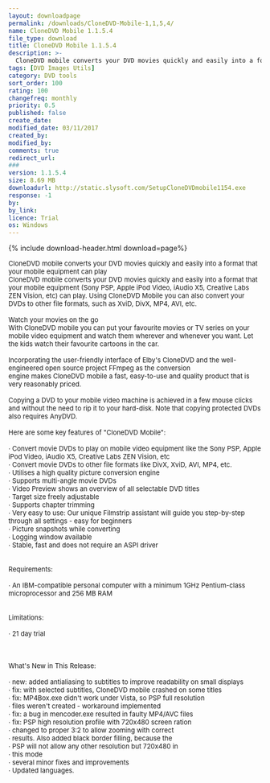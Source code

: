 ```yaml
---
layout: downloadpage
permalink: /downloads/CloneDVD-Mobile-1,1,5,4/
name: CloneDVD Mobile 1.1.5.4
file_type: download
title: CloneDVD Mobile 1.1.5.4
description: >-
  CloneDVD mobile converts your DVD movies quickly and easily into a format that your mobile equipment (Sony PSP, Apple iPod Video, iAudio X5, Creative Labs ZEN Vision, etc) can play. Using CloneDVD Mobile you can also convert your DVDs to other file for
tags: [DVD Images Utils]
category: DVD tools
sort_order: 100
rating: 100
changefreq: monthly
priority: 0.5
published: false
create_date: 
modified_date: 03/11/2017
created_by: 
modified_by: 
comments: true
redirect_url: 
### 
version: 1.1.5.4
size: 8.69 MB
downloadurl: http://static.slysoft.com/SetupCloneDVDmobile1154.exe
response: -1
by: 
by_link: 
licence: Trial
os: Windows
---
```


{% include download-header.html download=page%}

<p style="fix-download-text !important">
<p><font size="2">CloneDVD mobile converts your DVD movies quickly and easily into a format that your mobile equipment can play <br />
CloneDVD mobile converts your DVD movies quickly and easily into a format that your mobile equipment (Sony PSP, Apple iPod Video, iAudio X5, Creative Labs ZEN Vision, etc) can play. Using CloneDVD Mobile you can also convert your DVDs to other file formats, such as XviD, DivX, MP4, AVI, etc. <br />
<br />
Watch your movies on the go <br />
With CloneDVD mobile you can put your favourite movies or TV series on your mobile video equipment and watch them wherever and whenever you want. Let the kids watch their favourite cartoons in the car. <br />
<br />
Incorporating the user-friendly interface of Elby's CloneDVD and the well-engineered open source project FFmpeg as the conversion <br />
engine makes CloneDVD mobile a fast, easy-to-use and quality product that is very reasonably priced. <br />
<br />
Copying a DVD to your mobile video machine is achieved in a few mouse clicks and without the need to rip it to your hard-disk. Note that copying protected DVDs also requires AnyDVD. <br />
<br />
Here are some key features of "CloneDVD Mobile": <br />
<br />
· Convert movie DVDs to play on mobile video equipment like the Sony PSP, Apple iPod Video, iAudio X5, Creative Labs ZEN Vision, etc <br />
· Convert movie DVDs to other file formats like DivX, XviD, AVI, MP4, etc. <br />
· Utilises a high quality picture conversion engine <br />
· Supports multi-angle movie DVDs <br />
· Video Preview shows an overview of all selectable DVD titles <br />
· Target size freely adjustable <br />
· Supports chapter trimming <br />
· Very easy to use: Our unique Filmstrip assistant will guide you step-by-step through all settings - easy for beginners <br />
· Picture snapshots while converting <br />
· Logging window available <br />
· Stable, fast and does not require an ASPI driver <br />
<br />
<br />
Requirements: <br />
<br />
· An IBM-compatible personal computer with a minimum 1GHz Pentium-class microprocessor and 256 MB RAM <br />
<br />
<br />
Limitations: <br />
<br />
· 21 day trial <br />
<br />
<br />
<br />
What's New in This Release: <br />
<br />
· new: added antialiasing to subtitles to improve readability on small displays <br />
· fix: with selected subtitles, CloneDVD mobile crashed on some titles <br />
· fix: MP4Box.exe didn't work under Vista, so PSP full resolution <br />
· files weren't created - workaround implemented <br />
· fix: a bug in mencoder.exe resulted in faulty MP4/AVC files <br />
· fix: PSP high resolution profile with 720x480 screen ration <br />
· changed to proper 3:2 to allow zooming with correct <br />
· results. Also added black border filling, because the <br />
· PSP will not allow any other resolution but 720x480 in <br />
· this mode <br />
· several minor fixes and improvements <br />
· Updated languages.</font></p></p>
